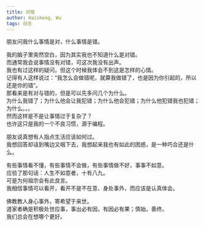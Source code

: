 ```yaml
---
title: 对错
author: Haisheng, Wu
tags: 日志
---
```


朋友问我什么事情是对，什么事情是错。

我的脑子里突然空白，因为其实我也不知道什么是对错。\
而通常我会说事情没有对错，可这次我没有出声。\
我也有过这样的疑问，但这个时候我体会不到这是怎样的心情。\
记得有人这样说过：“我怎么会做错呢，就算我做错了，也是因为你引起的，所以还是你的错“。\
那看来是有对与错的，但是可以先多问几个为什么。\
为什么我错了；为什么他会让我犯错；为什么他会犯错；为什么他犯错我也犯错；为什么。。。\
然而这样是不是让事情过于复杂了？\
也许这只是我的一个不良习惯，源于编程。

朋友说真想有人指点生活应该如何过。\
我想回答却话到嘴边又咽下去，我想起来我也有如此的困惑，是一种巧合还是什么。

有些事情看不懂，有些事情不会做，有些事情做不好，事事不如意。\
应验了那句话：人生不如意者，十有八九。\
可是为何祖宗会有此良言。\
我相信事情可以看开，看开不是不在意、身处事外，而应该是认真体会。

佛教教人身心事外，寄希望于来世。\
道家者确是积极处世应事，事出必有因，有因必有果；慎始，善终。\
我们总会在想哪个更好。
